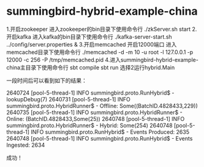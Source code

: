 # summingbird-hybrid-example-china

1.开启zookeeper
	进入zookeeper的bin目录下使用命令行 ./zkServer.sh start
2.开启kafka
	进入kafka的bin目录下使用命令行 ./kafka-server-start.sh ../config/server.properties &
3.开启memcached 开启12000端口
	进入memcached目录下使用命令行 ./memcached -d -m 10 -u root -l 127.0.0.1 -p 12000 -c 256 -P /tmp/memcached.pid
4.进入summingbird-hybrid-example-china主目录下使用命令行 
	sbt compile
	sbt run 选择2运行hybrid.Main
	
一段时间后可以看到如下的结果：

2640724 [pool-5-thread-1] INFO  summingbird.proto.RunHybrid$ - lookupDebug(7)
2640731 [pool-5-thread-1] INFO  summingbird.proto.HybridRunner$ - Offline: Some((BatchID.4828433,229))
2640735 [pool-5-thread-1] INFO  summingbird.proto.HybridRunner$ - Online: (BatchID.4828433,Some(25))
2640748 [pool-5-thread-1] INFO  summingbird.proto.HybridRunner$ - Hybrid: Some(254)
2640748 [pool-5-thread-1] INFO  summingbird.proto.RunHybrid$ - Events Produced: 2635
2640748 [pool-5-thread-1] INFO  summingbird.proto.RunHybrid$ - Events Ingested: 2634

成功！